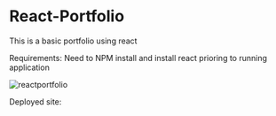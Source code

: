 # React-Portfolio

This is a basic portfolio using react

Requirements:
Need to NPM install and install react prioring to running application

![reactportfolio](https://user-images.githubusercontent.com/73242250/125701616-8f1a3d7a-b6e7-4cb3-bbc4-11de13809ade.png)

Deployed site:


